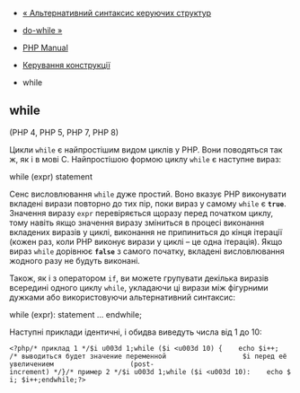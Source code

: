 - [« Альтернативний синтаксис керуючих
структур](control-structures.alternative-syntax.md)
- [do-while »](control-structures.do.while.md)

- [PHP Manual](index.md)
- [Керування конструкції](language.control-structures.md)
- while

## while

(PHP 4, PHP 5, PHP 7, PHP 8)

Цикли `while` є найпростішим видом циклів у PHP. Вони поводяться так
ж, як і в мові C. Найпростішою формою циклу `while` є наступне
вираз:

while (expr)
statement

Сенс висловлювання `while` дуже простий. Воно вказує PHP виконувати
вкладені вирази повторно до тих пір, поки вираз у самому `while`
є **`true`**. Значення виразу `expr` перевіряється щоразу
перед початком циклу, тому навіть якщо значення виразу зміниться в
процесі виконання вкладених виразів у циклі, виконання не
припиниться до кінця ітерації (кожен раз, коли PHP виконує вирази
у циклі – це одна ітерація). Якщо вираз `while` дорівнює **`false`** з
самого початку, вкладені висловлювання жодного разу не будуть виконані.

Також, як і з оператором `if`, ви можете групувати декілька
виразів всередині одного циклу `while`, укладаючи ці вирази між
фігурними дужками або використовуючи альтернативний синтаксис:

while (expr):
statement
...
endwhile;

Наступні приклади ідентичні, і обидва виведуть числа від 1 до 10:

` <?php/* приклад 1 */$i u003d 1;while ($i <u003d 10) {    echo $i++; /* выводиться будет значение переменной                   $i перед её увеличением                   (post-increment) */}/* пример 2 */$i u003d 1;while ($i <u003d 10):    echo $i; $i++;endwhile;?> `
